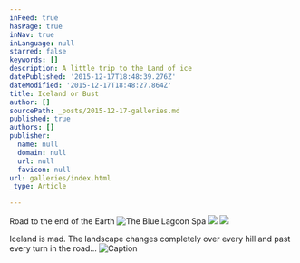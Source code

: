 ```yaml
---
inFeed: true
hasPage: true
inNav: true
inLanguage: null
starred: false
keywords: []
description: A little trip to the Land of ice
datePublished: '2015-12-17T18:48:39.276Z'
dateModified: '2015-12-17T18:48:27.864Z'
title: Iceland or Bust
author: []
sourcePath: _posts/2015-12-17-galleries.md
published: true
authors: []
publisher:
  name: null
  domain: null
  url: null
  favicon: null
url: galleries/index.html
_type: Article

---
```

Road to the end of the Earth
![The Blue Lagoon Spa](https://s3-us-west-2.amazonaws.com/the-grid-img/p/41fc04e4d9acb39222bfb792dfcb7c10cc92f664.jpg)
![](https://the-grid-user-content.s3-us-west-2.amazonaws.com/19278332-b2e5-4d24-b330-52569e9dd1b0.jpg)
![](https://s3-us-west-2.amazonaws.com/the-grid-img/p/5fc150e02f0ef8d9de75e2f6df6532ad8d5c24a9.jpg)

Iceland is mad. The landscape changes completely over every hill and past every turn in the road...
![Caption](https://s3-us-west-2.amazonaws.com/the-grid-img/p/f3ce502c8407aa6d0aaf46f45cb3b6c6b25dd101.jpg)